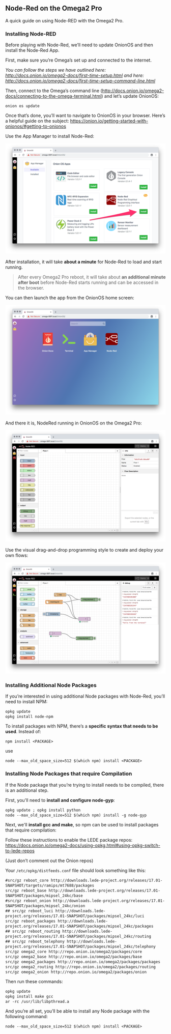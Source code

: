 ## Node-Red on the Omega2 Pro

A quick guide on using Node-RED with the Omega2 Pro.

### Installing Node-RED

Before playing with Node-Red, we’ll need to update OnionOS and then install the Node-Red App.

First, make sure you’re Omega’s set up and connected to the internet. 

*You can follow the steps we have outlined here: http://docs.onion.io/omega2-docs/first-time-setup.html
and here: http://docs.onion.io/omega2-docs/first-time-setup-command-line.html*

Then, connect to the Omega’s command line (http://docs.onion.io/omega2-docs/connecting-to-the-omega-terminal.html) and let’s update OnionOS:
```
onion os update
```

Once that’s done, you’ll want to navigate to OnionOS in your browser. Here’s a helpful guide on the subject: https://onion.io/getting-started-with-onionos/#getting-to-onionos

Use the App Manager to install Node-Red:

![install](images/node-red-0-install.png)

After installation, it will take **about a minute** for Node-Red to load and start running. 

> After every Omega2 Pro reboot, it will take about **an additional minute after boot** before Node-Red starts running and can be accessed in the browser.

You can then launch the app from the OnionOS home screen:

![home screen](images/node-red-1-home-screen.png)

And there it is, NodeRed running in OnionOS on the Omega2 Pro:

![running](images/node-red-2-empty-flow.png)

Use the visual drag-and-drop programming style to create and deploy your own flows:

![flow](images/node-red-3-flow.png)

### Installing Additional Node Packages
If you’re interested in using additional Node packages with Node-Red, you’ll need to install NPM:
```
opkg update
opkg install node-npm
```

To install packages with NPM, there’s a **specific syntax that needs to be used**.
Instead of:
```
npm install <PACKAGE>
```
use
```
node --max_old_space_size=512 $(which npm) install <PACKAGE>
```

### Installing Node Packages that require Compilation
If the Node package that you’re trying to install needs to be compiled, there is an additional step.

First, you'll need to **install and configure node-gyp**:
```
opkg update ; opkg install python
node --max_old_space_size=512 $(which npm) install -g node-gyp
```

Next, we'll **install gcc and make**, so npm can be used to install packages that require compilation:

Follow these instructions to enable the LEDE package repos: https://docs.onion.io/omega2-docs/using-opkg.html#using-opkg-switch-to-lede-repos

(Just don’t comment out the Onion repos)

Your `/etc/opkg/distfeeds.conf` file should look something like this:
```
#src/gz reboot_core http://downloads.lede-project.org/releases/17.01-SNAPSHOT/targets/ramips/mt7688/packages
src/gz reboot_base http://downloads.lede-project.org/releases/17.01-SNAPSHOT/packages/mipsel_24kc/base
#src/gz reboot_onion http://downloads.lede-project.org/releases/17.01-SNAPSHOT/packages/mipsel_24kc/onion
## src/gz reboot_luci http://downloads.lede-project.org/releases/17.01-SNAPSHOT/packages/mipsel_24kc/luci
src/gz reboot_packages http://downloads.lede-project.org/releases/17.01-SNAPSHOT/packages/mipsel_24kc/packages
## src/gz reboot_routing http://downloads.lede-project.org/releases/17.01-SNAPSHOT/packages/mipsel_24kc/routing
## src/gz reboot_telephony http://downloads.lede-project.org/releases/17.01-SNAPSHOT/packages/mipsel_24kc/telephony
src/gz omega2_core http://repo.onion.io/omega2/packages/core
src/gz omega2_base http://repo.onion.io/omega2/packages/base
src/gz omega2_packages http://repo.onion.io/omega2/packages/packages
src/gz omega2_routing http://repo.onion.io/omega2/packages/routing
src/gz omega2_onion http://repo.onion.io/omega2/packages/onion
```

Then run these commands:
```
opkg update
opkg install make gcc
ar -rc /usr/lib/libpthread.a
```

And you’re all set, you’ll be able to install any Node package with the following command:
```
node --max_old_space_size=512 $(which npm) install <PACKAGE>
```
